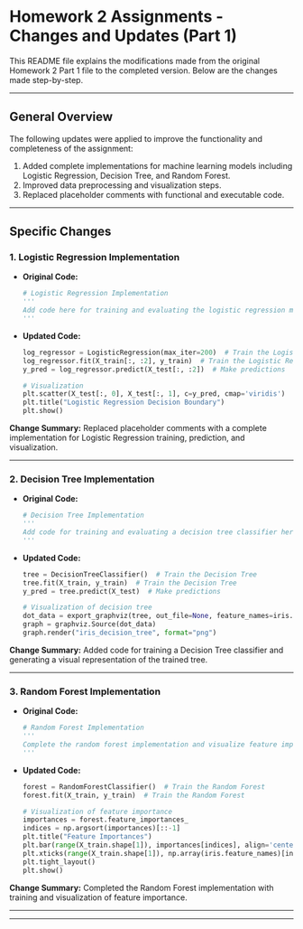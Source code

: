 
# Homework 2 Assignments - Changes and Updates (Part 1)

This README file explains the modifications made from the original Homework 2 Part 1 file to the completed version. Below are the changes made step-by-step.

---

## **General Overview**
The following updates were applied to improve the functionality and completeness of the assignment:
1. Added complete implementations for machine learning models including Logistic Regression, Decision Tree, and Random Forest.
2. Improved data preprocessing and visualization steps.
3. Replaced placeholder comments with functional and executable code.

---

## **Specific Changes**

### **1. Logistic Regression Implementation**
- **Original Code:**
  ```python
  # Logistic Regression Implementation
  '''
  Add code here for training and evaluating the logistic regression model.
  '''
  ```
- **Updated Code:**
  ```python
  log_regressor = LogisticRegression(max_iter=200)  # Train the Logistic Regression
  log_regressor.fit(X_train[:, :2], y_train)  # Train the Logistic Regression
  y_pred = log_regressor.predict(X_test[:, :2])  # Make predictions

  # Visualization
  plt.scatter(X_test[:, 0], X_test[:, 1], c=y_pred, cmap='viridis')
  plt.title("Logistic Regression Decision Boundary")
  plt.show()
  ```

**Change Summary:** Replaced placeholder comments with a complete implementation for Logistic Regression training, prediction, and visualization.

---

### **2. Decision Tree Implementation**
- **Original Code:**
  ```python
  # Decision Tree Implementation
  '''
  Add code for training and evaluating a decision tree classifier here.
  '''
  ```
- **Updated Code:**
  ```python
  tree = DecisionTreeClassifier()  # Train the Decision Tree
  tree.fit(X_train, y_train)  # Train the Decision Tree
  y_pred = tree.predict(X_test)  # Make predictions

  # Visualization of decision tree
  dot_data = export_graphviz(tree, out_file=None, feature_names=iris.feature_names, class_names=iris.target_names, filled=True)
  graph = graphviz.Source(dot_data)
  graph.render("iris_decision_tree", format="png")
  ```

**Change Summary:** Added code for training a Decision Tree classifier and generating a visual representation of the trained tree.

---

### **3. Random Forest Implementation**
- **Original Code:**
  ```python
  # Random Forest Implementation
  '''
  Complete the random forest implementation and visualize feature importance.
  '''
  ```
- **Updated Code:**
  ```python
  forest = RandomForestClassifier()  # Train the Random Forest
  forest.fit(X_train, y_train)  # Train the Random Forest

  # Visualization of feature importance
  importances = forest.feature_importances_
  indices = np.argsort(importances)[::-1]
  plt.title("Feature Importances")
  plt.bar(range(X_train.shape[1]), importances[indices], align='center')
  plt.xticks(range(X_train.shape[1]), np.array(iris.feature_names)[indices], rotation=90)
  plt.tight_layout()
  plt.show()
  ```

**Change Summary:** Completed the Random Forest implementation with training and visualization of feature importance.


---


---
